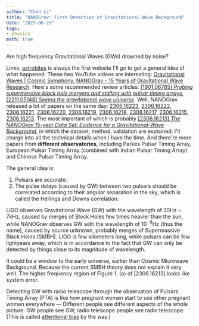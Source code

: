 ```yaml
---
author: "Chen Li"
title: "NANOGrav: First Detection of Gravitational Wave Background"
date: "2023-06-29"
tags: 
- physics
math: true
---
```


Are high frequency Gravitational Waves (GWs) drowned by noise?

Links: [astrobites](https://astrobites.org/2023/06/28/drop-the-bass-evidence-for-a-gravitational-wave-background-from-a-galaxy-sized-detector/) is always the first website I'll go to get a general idea of what happened. These two YouTube videos are interesting: [Gravitational Waves | Cosmic Symphony](https://www.youtube.com/watch?v=c2EKbvnee3o), [NANOGrav - 15 Years of Gravitational Wave Research](https://www.youtube.com/watch?v=rkdyVA0xiVI&t=11s). Here's some recommended review articles: [[1901.06785] _Probing supermassive black hole mergers and stalling with pulsar timing arrays_](https://arxiv.org/abs/1901.06785), [[2211.05148] _Seeing the gravitational wave universe_](https://arxiv.org/abs/2211.05148). Well, NANOGrav released a lot of papers on the same day: [2306.16223](https://arxiv.org/abs/2306.16223), [2306.16222](https://arxiv.org/abs/2306.16222), [2306.16221](https://arxiv.org/abs/2306.16221), [2306.16220](https://arxiv.org/abs/2306.16220), [2306.16219](https://arxiv.org/abs/2306.16219), [2306.16218](https://arxiv.org/abs/2306.16218), [2306.16217](https://arxiv.org/abs/2306.16217), [2306.16215](https://arxiv.org/abs/2306.16215), [2306.16213](https://arxiv.org/abs/2306.16213). The most important of which is probably [[2306.16213] _The NANOGrav 15-year Data Set: Evidence for a Gravitational-Wave Background_](https://arxiv.org/abs/2306.16213), in which the dataset, method, validation are explained. I'll charge into all the technical details when I have the time. And there're more papers from __different observatories__, including Parkes Pulsar Timing Array, European Pulsar Timing Array (combined with Indian Pulsar Timing Array) and Chinese Pulsar Timing Array.

The general idea is:
1. Pulsars are accurate.
2. The pulse delays (caused by GW) between two pulsars should be correlated according to their angular separation in the sky, which is called the Hellings and Downs correlation.

LIGO observes Gravitational Wave (GW) with the wavelength of $30 \text{Hz} - 7 \text{kHz}$, caused by merges of Block Holes few times heavier than the sun, while NANOGrav observes GW with the wavelength of $10^{-9} \text{Hz}$ (thus the name), caused by source unknown, probably merges of Supermassive Black Holes (SMBH). LIGO is few kilometers long, while pulsars can be few lightyears away, which is in accordance to the fact that GW can only be detected by things close to its magnitude of wavelength.

It could be a window to the early universe, earlier than Cosmic Microwave Background. Because the current SMBH theory does not explain it very well. The higher frequency region of Figure 1. (a) of [2306.16213] looks like system error.

Detecting GW with radio telescope through the observation of Pulsars Timing Array (PTA) is like how pregnant women start to see other pregnant women everywhere — Different people see different aspects of the whole picture: GW people see GW, radio telescope people see radio telescope. (This is called [attentional bias](https://chenlinear.github.io/posts/20230304-book-review-lost-in-math/) by the way.)